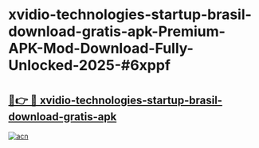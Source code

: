 # xvidio-technologies-startup-brasil-download-gratis-apk-Premium-APK-Mod-Download-Fully-Unlocked-2025-#6xppf

# <h2><a href="https://bedroomkl.my?title=xvidio-technologies-startup-brasil-download-gratis-apk&ref=1AP">🔗👉 🔴 xvidio-technologies-startup-brasil-download-gratis-apk</a></h2>

[![acn](https://github.com/user-attachments/assets/0f9c940e-d8b0-45ae-aac7-cd30a18b3e1c)](https://bedroomkl.my?title=xvidio-technologies-startup-brasil-download-gratis-apk&ref=1AP)

